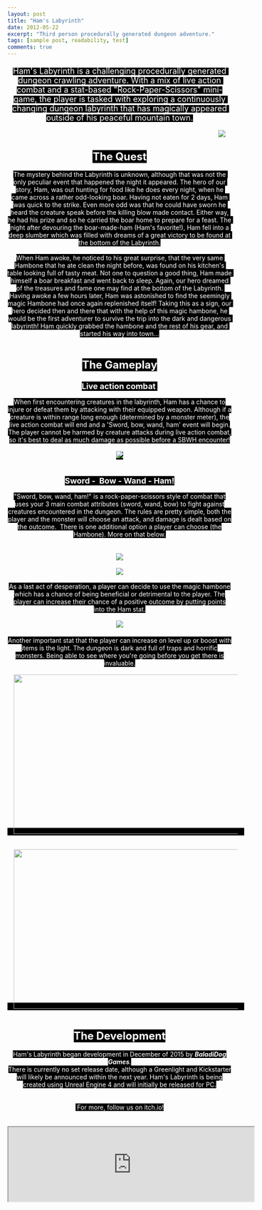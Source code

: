 ```yaml
---
layout: post
title: "Ham's Labyrinth"
date: 2012-05-22
excerpt: "Third person procedurally generated dungeon adventure."
tags: [sample post, readability, test]
comments: true
---
```


<div style="text-align: center;">
<div style="text-align: justify;">
<h4>
<span style="background-color: black;"><span style="color: white; font-family: inherit; font-size: large; font-weight: normal; text-align: center; white-space: pre-wrap;"></span></span></h4>
<div>
<h4>
</h4>
<div style="text-align: center;">
<span style="background-color: black; color: white; font-family: inherit;"><span style="font-size: large; font-weight: normal; text-align: center; white-space: pre-wrap;"><span style="white-space: pre-wrap;">Ham's Labyrinth <span style="font-family: inherit;">is a c</span>hallenging procedurally generated </span><span style="white-space: pre-wrap;">dungeon crawling adventure. With a mix of live action combat and a stat-based "Rock-Paper-Scissors" mini-game, the player is tasked with exploring a continuously changing dungeon labyrinth that has magically appeared outside of his peaceful mountain town.</span></span></span></div>
</div>
</div>
</div>
<div style="text-align: center;">
<div style="text-align: center;">
<br /></div>
</div>
<div style="text-align: right;">
<a href="http://1.bp.blogspot.com/-2JKl8jrCA0E/VqZxQygU0OI/AAAAAAAAHjg/CLOO2B6_drk/s1600/labyrinth2.png" imageanchor="1" style="font-family: inherit; margin-left: 1em; margin-right: 1em; text-align: center;"><img border="0" src="https://1.bp.blogspot.com/-2JKl8jrCA0E/VqZxQygU0OI/AAAAAAAAHjg/CLOO2B6_drk/s1600/labyrinth2.png" /></a></div>
<div>
<div style="clear: both; text-align: center;">
<h2 style="text-align: center;">
<span style="background-color: black; color: white; font-family: inherit; font-size: x-large;">The Quest</span></h2>
<div style="text-align: center;">
<span style="font-family: inherit;"><span style="background-color: black; color: white; font-family: inherit; white-space: pre-wrap;">The mystery behind the Labyrinth is unknown, although that was not the only peculiar event that happened the night it appeared. The hero of our story, Ham, was out hunting for food like he does every night, when he came across a rather odd-looking boar. Having not eaten for 2 days, Ham was quick to the strike. Even more odd was that he could have sworn he heard the creature speak before the killing blow made contact. Either way, he had his prize and so he carried the boar home to prepare for a feast. The night after devouring the boar-made-ham (Ham's favorite!), Ham fell into a deep slumber which was filled with dreams of a great victory to be found at the bottom of the Labyrinth.</span></span></div>
<span style="font-family: inherit;">
<span style="background-color: black; color: white;"></span></span>
<br />
<div style="text-align: center;">
<span style="font-family: inherit;"><span style="background-color: black; color: white;"><span style="color: white; font-family: inherit;"><span id="docs-internal-guid-7b386818-79d7-ca13-aafb-073a0e25f6d7"><span style="vertical-align: baseline; white-space: pre-wrap;"><span style="color: white;">When Ham awoke, he noticed to his great surprise, that the very same Hambone that he ate clean the night before, was found on his kitchen's table looking full of tasty meat. Not one to question a good thing, Ham made himself a boar breakfast and went back to sleep. Again, our hero dreamed of the treasures and fame one may find at the bottom of the Labyrinth. </span></span></span></span><span style="color: white; font-family: inherit;"><span id="docs-internal-guid-7b386818-79d7-ca13-aafb-073a0e25f6d7"><span style="vertical-align: baseline; white-space: pre-wrap;"><span style="color: white;">Having awoke a few hours later, Ham was astonished to find the seemingly magic Hambone had once again replenished itself! Taking this as a sign, our hero decided then and there that with the help of this magic hambone, he would be the first adventurer to survive the trip into the dark and dangerous labyrinth! Ham quickly grabbed the hambone and the rest of his gear, and started his way into town...</span></span></span></span></span></span></div>
<span style="font-family: inherit;"><span style="background-color: black; color: white;">
</span></span></div>
<div style="clear: both; text-align: center;">
<div style="text-align: center;">
<span style="font-family: inherit;"><br /></span></div>
</div>
<h2 style="clear: both; text-align: center;">
<span style="background-color: black; color: white; font-family: inherit; font-size: x-large;">The Gameplay</span></h2>
<h3 style="clear: both; text-align: center;">
<span style="background-color: black; color: white; font-family: inherit; font-size: large;">Live action combat&nbsp;</span></h3>
<div style="clear: both; text-align: center;">
<div style="text-align: center;">
<span style="background-color: black; color: white; font-family: inherit;">When first encountering creatures in the labyrinth, Ham has a chance to injure or defeat them by attacking with their equipped weapon. Although if a creature is within range long enough (determined by a monster meter), the live action combat will end and a 'Sword, bow, wand, ham' event will begin. The player cannot be harmed by creature attacks during live action combat, so it's best to deal as much damage as possible before a SBWH encounter!</span></div>
</div>
<div>
<div style="text-align: right;">
<span style="background-color: black; color: white; font-family: inherit; text-align: center;"><br /></span></div>
</div>
<div class="separator" style="clear: both; text-align: center;">
<a href="http://4.bp.blogspot.com/-UT6Tfa_j2io/Vpl_REDMO-I/AAAAAAAAHgs/xQq9ld77mbM/s1600/gif_bear_20.gif" imageanchor="1" style="margin-left: 1em; margin-right: 1em;"><span style="background-color: black; color: white; font-family: inherit;"><img border="0" src="https://4.bp.blogspot.com/-UT6Tfa_j2io/Vpl_REDMO-I/AAAAAAAAHgs/xQq9ld77mbM/s1600/gif_bear_20.gif" /></span></a></div>
<div style="clear: both; text-align: center;">
<div style="text-align: center;">
<span style="font-family: inherit;"><br /></span></div>
</div>
<h3 style="clear: both; text-align: center;">
<span style="background-color: black; color: white; font-family: inherit; font-size: large;">
Sword - &nbsp;Bow - Wand - Ham!</span></h3>
<div style="clear: both; text-align: center;">
<div style="text-align: center;">
<span style="background-color: black; color: white; font-family: inherit; font-weight: normal;">"Sword, bow, wand, ham!" is a rock-paper-scissors style of combat that uses your 3 main combat attributes (sword, wand, bow) to fight against creatures encountered in the dungeon. The rules are pretty simple, both the player and the monster will choose an attack, and damage is dealt based on the outcome. &nbsp;There is one additional option a player can choose (the Hambone). More on that below.</span></div>
</div>
<div class="separator" style="clear: both; text-align: center;">
</div>
<div class="separator" style="clear: both; text-align: center;">
</div>
<div style="clear: both; text-align: center;">
<div style="text-align: center;">
<span style="font-family: inherit;"><br /></span></div>
</div>
<div class="separator" style="clear: both; text-align: center;">
<span style="font-family: inherit;"><br /></span></div>
<div class="separator" style="clear: both; text-align: center;">
<a href="http://3.bp.blogspot.com/-2gaMl4B1Zvw/VqZ4c-jOOZI/AAAAAAAAHj8/NODAzkhQDyA/s1600/battleshot1.png" imageanchor="1" style="margin-left: 1em; margin-right: 1em;"><span style="font-family: inherit;"><img border="0" src="https://3.bp.blogspot.com/-2gaMl4B1Zvw/VqZ4c-jOOZI/AAAAAAAAHj8/NODAzkhQDyA/s1600/battleshot1.png" /></span></a></div>
<div class="separator" style="clear: both; text-align: center;">
<span style="font-family: inherit;"><br /></span></div>
<div class="separator" style="clear: both; text-align: center;">
<a href="http://1.bp.blogspot.com/-bulxt_RY-fQ/VpLWBteZEhI/AAAAAAAAHcs/jt34zSmdlkI/s1600/HowToPlay1.png" imageanchor="1" style="margin-left: 1em; margin-right: 1em;"><span style="font-family: inherit;"><img border="0" src="https://1.bp.blogspot.com/-bulxt_RY-fQ/VpLWBteZEhI/AAAAAAAAHcs/jt34zSmdlkI/s1600/HowToPlay1.png" /></span></a></div>
<div style="clear: both; text-align: center;">
<br />
<div style="text-align: center;">
<span style="color: white;"><span style="background-color: black; font-family: inherit;">As a last act of&nbsp;desperation, a player can decide to use the magic hambone which has a chance of being beneficial or&nbsp;detrimental&nbsp;to the player. The player can increase their chance of a positive outcome by putting points into the Ham stat.</span></span><br />
<span style="color: white;"><span style="background-color: black; font-family: inherit;"><br /></span></span></div>
<span style="color: white;">
</span></div>
<div class="separator" style="clear: both; text-align: center;">
<a href="http://4.bp.blogspot.com/-0KuZedpZxbA/VqZjvGOsA8I/AAAAAAAAHjA/yDdHBtAyKvw/s1600/HowToPlay2.png" imageanchor="1" style="margin-left: 1em; margin-right: 1em;"><span style="font-family: inherit;"><img border="0" src="https://4.bp.blogspot.com/-0KuZedpZxbA/VqZjvGOsA8I/AAAAAAAAHjA/yDdHBtAyKvw/s1600/HowToPlay2.png" /></span></a></div>
<h4 style="clear: both; text-align: center;">
</h4>
<div style="clear: both; text-align: center;">
<div style="text-align: center;">
<span style="background-color: black; color: white; font-family: inherit; font-weight: normal;">Another important stat that the player can increase on level up or boost with items is the light. The dungeon is dark and full of traps and horrific monsters. Being able to see where you're going before you get there is invaluable.</span></div>
</div>
<div style="clear: both; text-align: center;">
<br />
<div style="text-align: center;">
<span style="background-color: black; color: white; font-family: inherit;"><a href="http://4.bp.blogspot.com/-i8xvlBmll7M/VpmAoWocn8I/AAAAAAAAHhA/xQrAWEk94QI/s1600/gif_lowlight2_20.gif" imageanchor="1" style="font-family: inherit; margin-left: 1em; margin-right: 1em;"><img border="0" height="358" src="https://4.bp.blogspot.com/-i8xvlBmll7M/VpmAoWocn8I/AAAAAAAAHhA/xQrAWEk94QI/s640/gif_lowlight2_20.gif" width="640" /></a></span></div>
<span style="background-color: black; color: white; font-family: inherit;">
</span></div>
<div style="clear: both; text-align: center;">
<br />
<span style="background-color: black; color: white; font-family: inherit;"></span><br />
<div style="text-align: center;">
<span style="background-color: black; color: white; font-family: inherit;"><a href="http://2.bp.blogspot.com/-xejmPhnEmyI/VpmAqEICpWI/AAAAAAAAHhI/TloaxE1y0IY/s1600/gif_highlight2_20.gif" imageanchor="1" style="font-family: inherit; margin-left: 1em; margin-right: 1em;"><img border="0" height="358" src="https://2.bp.blogspot.com/-xejmPhnEmyI/VpmAqEICpWI/AAAAAAAAHhI/TloaxE1y0IY/s640/gif_highlight2_20.gif" width="640" /></a></span></div>
<span style="background-color: black; color: white; font-family: inherit;">
</span></div>
<div style="clear: both; text-align: center;">
<br />
<div style="text-align: center;">
<h2 style="clear: both;">
<span style="background-color: black; color: white; font-family: inherit; font-size: x-large;">The Development</span></h2>
</div>
<div style="text-align: center;">
<span style="background-color: black; font-family: inherit;"><span style="color: white; font-family: inherit;">Ham's Labyrinth began development in December of 2015 by&nbsp;<i><b>BaladiDog Games</b>. </i><br />There is currently no set release date, although a Greenlight and Kickstarter will likely be announced within the next year. Ham's Labyrinth is being created using Unreal Engine 4 and will initially be released for PC.</span></span></div>
<div style="text-align: center;">
<span style="font-family: inherit;"><span style="color: white;"><br /></span></span></div>
<span style="font-family: inherit;">
</span>
<br />
<div style="text-align: center;">
<span style="font-family: inherit;"><span style="background-color: black; color: white; font-family: inherit;">&nbsp;For more, follow us on itch.io!</span></span></div>
<span style="font-family: inherit;">
</span></div>
</div>
<div>
<div style="text-align: center;">
<br />
<div style="text-align: center;">
<br /></div>
<div style="text-align: center;">
<iframe frameborder="1" height="167" src="https://itch.io/embed/50521?dark=true&amp;linkback=true" width="552"></iframe></div>
</div>
</div>

